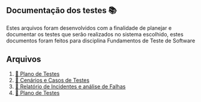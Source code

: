 ## Documentação dos testes :books:
Estes arquivos foram desenvolvidos com a finalidade de planejar e documentar os testes que serão realizados no sistema escolhido, estes documentos foram feitos para disciplina Fundamentos de Teste de Software 

## Arquivos
1. [:blue_book: Plano de Testes](PlanoDeTestes.pdf)
1. [:orange_book: Cenários e Casos de Testes](CénarioeCasosDeTestes.pdf)
1. [:blue_book: Relatório de Incidentes e análise de Falhas](RelatoriodeOcorrenciadeIncidentes.pdf)
1. [:orange_book: Plano de Testes](PlanoDeTestes.pdf)
